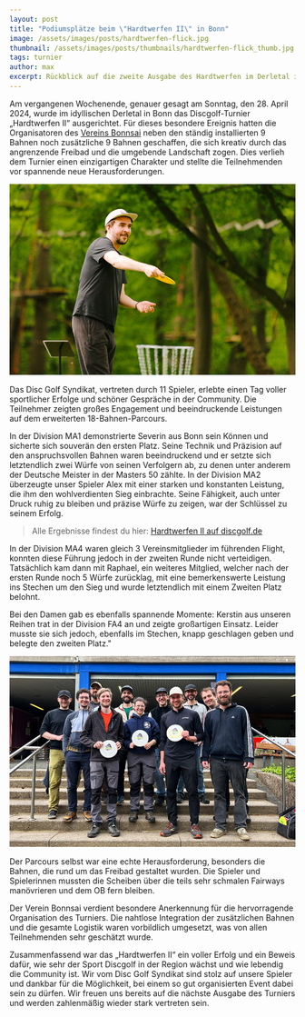 ```yaml
---
layout: post
title: "Podiumsplätze beim \"Hardtwerfen II\" in Bonn"
image: /assets/images/posts/hardtwerfen-flick.jpg
thumbnail: /assets/images/posts/thumbnails/hardtwerfen-flick_thumb.jpg
tags: turnier
author: max
excerpt: Rückblick auf die zweite Ausgabe des Hardtwerfen im Derletal in Bonn, bei dem der Verein Bonnsai eine spektakuläre 18-Bahnen-Herausforderung präsentierte. Erfahre hier, wie unsere Spieler von Disc Golf Syndikat auf diesem anspruchsvollen Parcours glänzten und auf dem Treppchen landeten.
---
```


Am vergangenen Wochenende, genauer gesagt am Sonntag, den 28. April 2024, wurde im idyllischen Derletal in Bonn das Discgolf-Turnier „Hardtwerfen II“ ausgerichtet. Für dieses besondere Ereignis hatten die Organisatoren des [Vereins Bonnsai](https://bonnsai.org) neben den ständig installierten 9 Bahnen noch zusätzliche 9 Bahnen geschaffen, die sich kreativ durch das angrenzende Freibad und die umgebende Landschaft zogen. Dies verlieh dem Turnier einen einzigartigen Charakter und stellte die Teilnehmenden vor spannende neue Herausforderungen.

![](/assets/images/posts/hardtwerfen-severin.jpg)

Das Disc Golf Syndikat, vertreten durch 11 Spieler, erlebte einen Tag voller sportlicher Erfolge und schöner Gespräche in der Community. Die Teilnehmer zeigten großes Engagement und beeindruckende Leistungen auf dem erweiterten 18-Bahnen-Parcours.

In der Division MA1 demonstrierte Severin aus Bonn sein Können und sicherte sich souverän den ersten Platz. Seine Technik und Präzision auf den anspruchsvollen Bahnen waren beeindruckend und er setzte sich letztendlich zwei Würfe von seinen Verfolgern ab, zu denen unter anderem der Deutsche Meister in der Masters 50 zählte. In der Division MA2 überzeugte unser Spieler Alex mit einer starken und konstanten Leistung, die ihm den wohlverdienten Sieg einbrachte. Seine Fähigkeit, auch unter Druck ruhig zu bleiben und präzise Würfe zu zeigen, war der Schlüssel zu seinem Erfolg.

> Alle Ergebnisse findest du hier: [Hardtwerfen II auf discgolf.de](https://turniere.discgolf.de/index.php?p=events-livescoring&p=events&sp=live&id=2171)

In der Division MA4 waren gleich 3 Vereinsmitglieder im führenden Flight, konnten diese Führung jedoch in der zweiten Runde nicht verteidigen. Tatsächlich kam dann mit Raphael, ein weiteres Mitglied, welcher nach der ersten Runde noch 5 Würfe zurücklag, mit eine bemerkenswerte Leistung ins Stechen um den Sieg und wurde letztendlich mit einem Zweiten Platz belohnt.

Bei den Damen gab es ebenfalls spannende Momente: Kerstin aus unseren Reihen trat in der Division FA4 an und zeigte großartigen Einsatz. Leider musste sie sich jedoch, ebenfalls im Stechen, knapp geschlagen geben und belegte den zweiten Platz."

![](/assets/images/posts/hardtwerfen-team.jpg)

Der Parcours selbst war eine echte Herausforderung, besonders die Bahnen, die rund um das Freibad gestaltet wurden. Die Spieler und Spielerinnen mussten die Scheiben über die teils sehr schmalen Fairways manövrieren und dem OB fern bleiben.

Der Verein Bonnsai verdient besondere Anerkennung für die hervorragende Organisation des Turniers. Die nahtlose Integration der zusätzlichen Bahnen und die gesamte Logistik waren vorbildlich umgesetzt, was von allen Teilnehmenden sehr geschätzt wurde.

Zusammenfassend war das „Hardtwerfen II“ ein voller Erfolg und ein Beweis dafür, wie sehr der Sport Discgolf in der Region wächst und wie lebendig die Community ist. Wir vom Disc Golf Syndikat sind stolz auf unsere Spieler und dankbar für die Möglichkeit, bei einem so gut organisierten Event dabei sein zu dürfen. Wir freuen uns bereits auf die nächste Ausgabe des Turniers und werden zahlenmäßig wieder stark vertreten sein.

